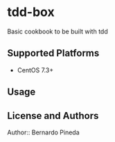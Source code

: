 # tdd-box

Basic cookbook to be built with tdd

## Supported Platforms

- CentOS 7.3+

## Usage

## License and Authors

Author:: Bernardo Pineda
